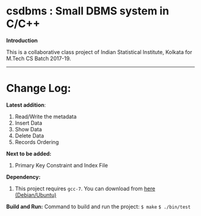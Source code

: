 # csdbms : Small DBMS system in C/C++ 

**Introduction**

This is a collaborative class project of Indian Statistical Institute, Kolkata for M.Tech CS Batch 2017-19.

****
# Change Log:

**Latest addition**:
1. Read/Write the metadata
2. Insert Data
3. Show Data
4. Delete Data
5. Records Ordering

**Next to be added:**
1. Primary Key Constraint and Index File


**Dependency:**
1. This project requires `gcc-7`. You can download from [here (Debian/Ubuntu)](https://packages.debian.org/buster/gcc-7-base)

**Build and Run:**
Command to build and run the project:
`$ make`
`$ ./bin/test`
